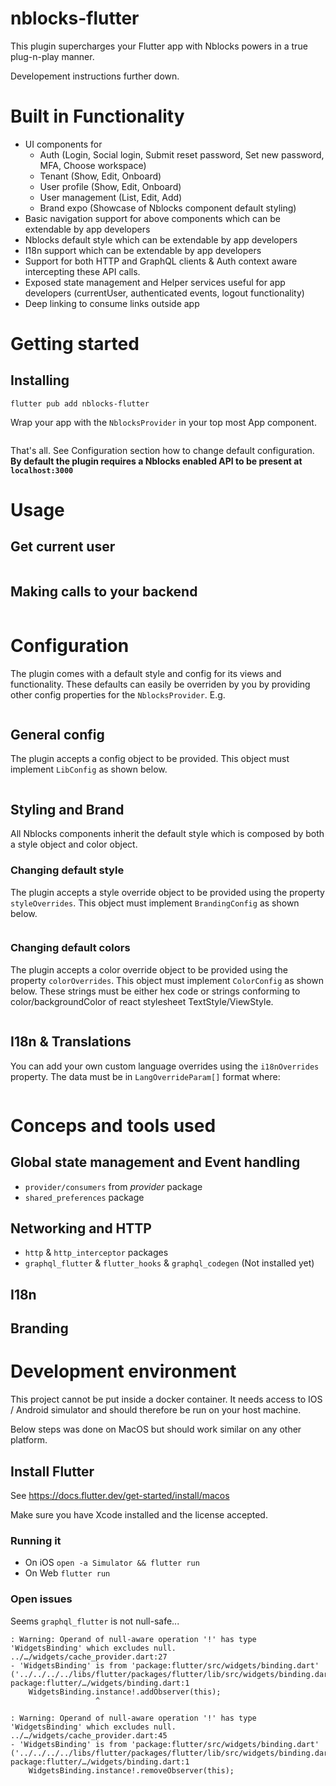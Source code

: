 # nblocks-flutter
This plugin supercharges your Flutter app with Nblocks powers in a true plug-n-play manner.

Developement instructions further down.

# Built in Functionality
* UI components for
  * Auth (Login, Social login, Submit reset password, Set new password, MFA, Choose workspace)
  * Tenant (Show, Edit, Onboard)
  * User profile (Show, Edit, Onboard)
  * User management (List, Edit, Add)
  * Brand expo (Showcase of Nblocks component default styling)
* Basic navigation support for above components which can be extendable by app developers
* Nblocks default style which can be extendable by app developers
* I18n support which can be extendable by app developers
* Support for both HTTP and GraphQL clients & Auth context aware intercepting these API calls.
* Exposed state management and Helper services useful for app developers (currentUser, authenticated events, logout functionality)
* Deep linking to consume links outside app

# Getting started
## Installing
```
flutter pub add nblocks-flutter
```


Wrap your app with the `NblocksProvider` in your top most App component.
```jsx

```
That's all. See Configuration section how to change default configuration.   
**By default the plugin requires a Nblocks enabled API to be present at `localhost:3000`**

# Usage
## Get current user
```dart

```
## Making calls to your backend
```dart

```
# Configuration
The plugin comes with a default style and config for its views and functionality. These defaults can easily be overriden by you by providing other config properties for the `NblocksProvider`. E.g.

```dart

```
## General config
The plugin accepts a config object to be provided. This object must implement `LibConfig` as shown below.
```dart
```
## Styling and Brand
All Nblocks components inherit the default style which is composed by both a style object and color object.
### Changing default style
The plugin accepts a style override object to be provided using the property `styleOverrides`. This object must implement `BrandingConfig` as shown below.
```dart

```
### Changing default colors
The plugin accepts a color override object to be provided using the property `colorOverrides`. This object must implement `ColorConfig` as shown below. These strings must be either hex code or strings conforming to color/backgroundColor of react stylesheet TextStyle/ViewStyle.
```dart
```
## I18n & Translations
You can add your own custom language overrides using the `i18nOverrides` property.
The data must be in `LangOverrideParam[]` format where:
```dart
```
# Conceps and tools used
## Global state management and Event handling
- `provider/consumers` from *provider* package
- `shared_preferences` package

## Networking and HTTP
- `http` & `http_interceptor` packages
- `graphql_flutter` & `flutter_hooks` & `graphql_codegen` (Not installed yet)

## I18n
## Branding


# Development environment
This project cannot be put inside a docker container. It needs access to IOS / Android simulator and should therefore be run on your host machine.

Below steps was done on MacOS but should work similar on any other platform.

## Install Flutter
See https://docs.flutter.dev/get-started/install/macos

Make sure you have Xcode installed and the license accepted.

### Running it
* On iOS `open -a Simulator && flutter run`
* On Web `flutter run`

### Open issues
Seems `graphql_flutter` is not null-safe...
```
: Warning: Operand of null-aware operation '!' has type 'WidgetsBinding' which excludes null.
../…/widgets/cache_provider.dart:27
- 'WidgetsBinding' is from 'package:flutter/src/widgets/binding.dart' ('../../../../libs/flutter/packages/flutter/lib/src/widgets/binding.dart').
package:flutter/…/widgets/binding.dart:1
    WidgetsBinding.instance!.addObserver(this);
                   ^

: Warning: Operand of null-aware operation '!' has type 'WidgetsBinding' which excludes null.
../…/widgets/cache_provider.dart:45
- 'WidgetsBinding' is from 'package:flutter/src/widgets/binding.dart' ('../../../../libs/flutter/packages/flutter/lib/src/widgets/binding.dart').
package:flutter/…/widgets/binding.dart:1
    WidgetsBinding.instance!.removeObserver(this);
```